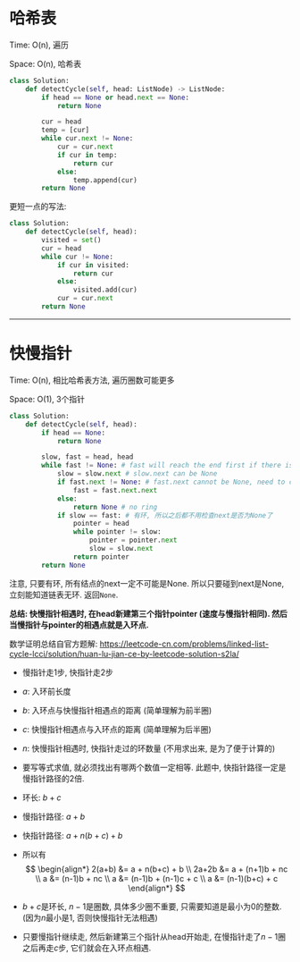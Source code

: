 # 哈希表

Time: O(n), 遍历

Space: O(n), 哈希表

```python
class Solution:
    def detectCycle(self, head: ListNode) -> ListNode:
        if head == None or head.next == None:
            return None

        cur = head
        temp = [cur]
        while cur.next != None:
            cur = cur.next
            if cur in temp:
                return cur
            else:
                temp.append(cur)
        return None
```

更短一点的写法:

```python
class Solution:
    def detectCycle(self, head):
        visited = set()
        cur = head
        while cur != None:
            if cur in visited:
                return cur
            else:
                visited.add(cur)
            cur = cur.next
        return None
```

---

# 快慢指针

Time: O(n), 相比哈希表方法, 遍历圈数可能更多

Space: O(1), 3个指针

```python
class Solution:
    def detectCycle(self, head):
        if head == None:
            return None

        slow, fast = head, head
        while fast != None: # fast will reach the end first if there is no ring
            slow = slow.next # slow.next can be None
            if fast.next != None: # fast.next cannot be None, need to call fast.next.next
                fast = fast.next.next
            else:
                return None # no ring
            if slow == fast: # 有环, 所以之后都不用检查next是否为None了
                pointer = head
                while pointer != slow:
                    pointer = pointer.next
                    slow = slow.next
                return pointer
        return None
```

注意, 只要有环, 所有结点的next一定不可能是None. 所以只要碰到next是None, 立刻能知道链表无环. 返回`None`.



**总结: 快慢指针相遇时, 在head新建第三个指针pointer (速度与慢指针相同). 然后当慢指针与pointer的相遇点就是入环点.**



数学证明总结自官方题解: https://leetcode-cn.com/problems/linked-list-cycle-lcci/solution/huan-lu-jian-ce-by-leetcode-solution-s2la/

-   慢指针走1步, 快指针走2步

-   $a$: 入环前长度

-   $b$: 入环点与快慢指针相遇点的距离 (简单理解为前半圈)

-   $c$: 快慢指针相遇点与入环点的距离 (简单理解为后半圈)

-   $n$: 快慢指针相遇时, 快指针走过的环数量 (不用求出来, 是为了便于计算的)

-   要写等式求值, 就必须找出有哪两个数值一定相等. 此题中, 快指针路径一定是慢指针路径的2倍.

-   环长: $b+c$

-   慢指针路径: $a+b$

-   快指针路径: $a+n(b+c)+b$

-   所以有
    $$
    \begin{align*}
    	2(a+b) &= a + n(b+c) + b \\
    	2a+2b &= a + (n+1)b + nc \\
    	a &= (n-1)b + nc \\
    	a &= (n-1)b + (n-1)c + c \\
    	a &= (n-1)(b+c) + c
    \end{align*}
    $$

-   $b+c$是环长, $n-1$是圈数, 具体多少圈不重要, 只需要知道是最小为0的整数. (因为$n$最小是1, 否则快慢指针无法相遇)

-   只要慢指针继续走, 然后新建第三个指针从head开始走, 在慢指针走了$n-1$圈之后再走$c$步, 它们就会在入环点相遇.



